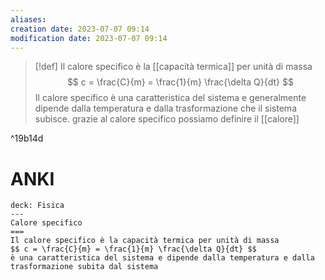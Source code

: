 ```yaml
---
aliases: 
creation date: 2023-07-07 09:14
modification date: 2023-07-07 09:14
---
```


>[!def]
>Il calore specifico è la [[capacità termica]] per unità di massa
>$$ c = \frac{C}{m} = \frac{1}{m} \frac{\delta Q}{dt}  $$
>Il calore specifico è una caratteristica del sistema e generalmente dipende dalla temperatura e dalla trasformazione che il sistema subisce.
>grazie al calore specifico possiamo definire il [[calore]]

^19b14d

# ANKI

```anki
deck: Fisica
---
Calore specifico
===
Il calore specifico è la capacità termica per unità di massa
$$ c = \frac{C}{m} = \frac{1}{m} \frac{\delta Q}{dt} $$
è una caratteristica del sistema e dipende dalla temperatura e dalla trasformazione subita dal sistema
```
